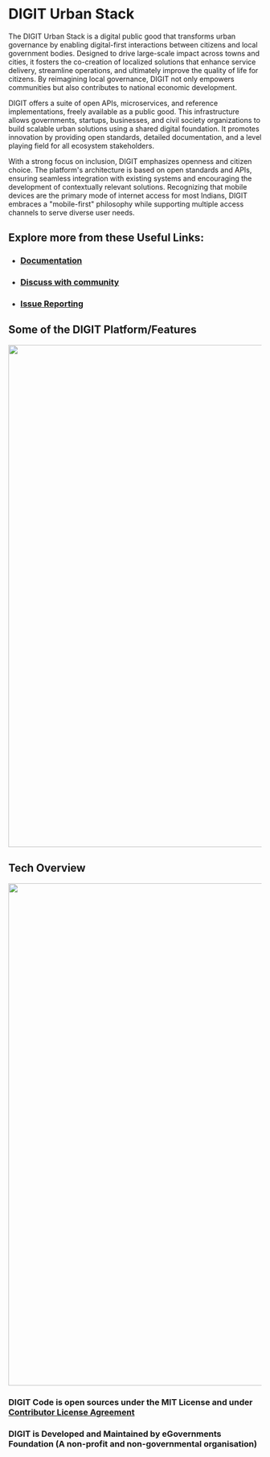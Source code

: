 # DIGIT Urban Stack 

The DIGIT Urban Stack is a digital public good that transforms urban governance by enabling digital-first interactions between citizens and local government bodies. Designed to drive large-scale impact across towns and cities, it fosters the co-creation of localized solutions that enhance service delivery, streamline operations, and ultimately improve the quality of life for citizens. By reimagining local governance, DIGIT not only empowers communities but also contributes to national economic development.

DIGIT offers a suite of open APIs, microservices, and reference implementations, freely available as a public good. This infrastructure allows governments, startups, businesses, and civil society organizations to build scalable urban solutions using a shared digital foundation. It promotes innovation by providing open standards, detailed documentation, and a level playing field for all ecosystem stakeholders.

With a strong focus on inclusion, DIGIT emphasizes openness and citizen choice. The platform's architecture is based on open standards and APIs, ensuring seamless integration with existing systems and encouraging the development of contextually relevant solutions. Recognizing that mobile devices are the primary mode of internet access for most Indians, DIGIT embraces a "mobile-first" philosophy while supporting multiple access channels to serve diverse user needs.

## Explore more from these Useful Links:

* ### [Documentation](https://docs.digit.org)

* ### [Discuss with community](https://github.com/egovernments/Digit-Core/discussions)

* ### [Issue Reporting](https://github.com/egovernments/DIGIT/issues)


## Some of the DIGIT Platform/Features
<img src="https://egov-images.s3.ap-south-1.amazonaws.com/DIGIT+-+Features.png" width="1000">

## Tech Overview
<img src="https://egov-images.s3.ap-south-1.amazonaws.com/DIGIT+-+TechStack.png" width="1000">


### DIGIT Code is open sources under the MIT License and under [Contributor License Agreement](https://forms.gle/nnNZjB7P1YPuEHb69)

### DIGIT is Developed and Maintained by eGovernments Foundation (A non-profit and non-governmental organisation)
